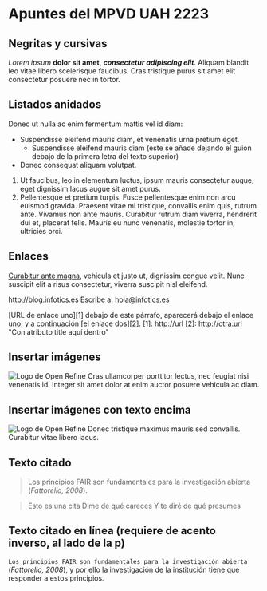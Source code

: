 # Apuntes del MPVD UAH 2223

## Negritas y cursivas

*Lorem ipsum* **dolor sit amet**, ***consectetur adipiscing elit***. Aliquam blandit leo vitae libero scelerisque faucibus. Cras tristique purus sit amet elit consectetur posuere nec in tortor.

## Listados anidados

 Donec ut nulla ac enim fermentum mattis vel id diam:
 
- Suspendisse eleifend mauris diam, et venenatis urna pretium eget.
  - Suspendisse eleifend mauris diam (este se añade dejando el guion debajo de la primera letra del texto superior)
- Donec consequat aliquam volutpat. 
1. Ut faucibus, leo in elementum luctus, ipsum mauris consectetur augue, eget dignissim lacus augue sit amet purus.
2. Pellentesque et pretium turpis. Fusce pellentesque enim non arcu euismod gravida. Praesent vitae mi tristique, convallis enim quis, rutrum ante. Vivamus non ante mauris. Curabitur rutrum diam viverra, hendrerit dui et, placerat felis. Mauris eu nunc venenatis, molestie tortor in, ultricies orci.

## Enlaces

[Curabitur ante magna](https://openrefine.org/), vehicula et justo ut, dignissim congue velit. Nunc suscipit elit a risus consectetur, viverra suscipit nisl eleifend.

<http://blog.infotics.es>
Escribe a:
<hola@infotics.es>

[URL de enlace uno][1] debajo de este párrafo, aparecerá debajo el enlace uno, y a continuación [el enlace dos][2].
[1]: http://url
[2]: http://otra.url "Con atributo title aquí dentro"

## Insertar imágenes

![Logo de Open Refine](https://d33wubrfki0l68.cloudfront.net/3c988a78f4ddfdf4302932d866feda499368476d/d1ae7/img/openrefine_logo.svg) Cras ullamcorper porttitor lectus, nec feugiat nisi venenatis id. Integer sit amet dolor at enim auctor posuere vehicula ac diam.

## Insertar imágenes con texto encima

![Logo de Open Refine](https://d33wubrfki0l68.cloudfront.net/3c988a78f4ddfdf4302932d866feda499368476d/d1ae7/img/openrefine_logo.svg "Aquí va el logo de Open Refine") Donec tristique maximus mauris sed convallis. Curabitur vitae libero lacus.

## Texto citado

> Los principios FAIR son fundamentales para la investigación abierta (*Fattorello, 2008*).

> Esto es una cita
> Dime de qué careces
> Y te diré de qué presumes

## Texto citado en línea (requiere de acento inverso, al lado de la p)

`Los principios FAIR son fundamentales para la investigación abierta` (*Fattorello, 2008*), y por ello la investigación de la institución tiene que responder a estos principios.
